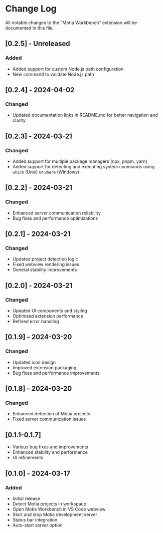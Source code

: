 # Change Log

All notable changes to the "Motia Workbench" extension will be documented in this file.

## [0.2.5] - Unreleased

### Added
- Added support for custom Node.js path configuration
- New command to validate Node.js path

## [0.2.4] - 2024-04-02

### Changed
- Updated documentation links in README.md for better navigation and clarity

## [0.2.3] - 2024-03-21

### Changed
- Added support for multiple package managers (npx, pnpm, yarn)
- Added support for detecting and executing system commands using `which` (Unix) or `where` (Windows)

## [0.2.2] - 2024-03-21

### Changed
- Enhanced server communication reliability
- Bug fixes and performance optimizations

## [0.2.1] - 2024-03-21

### Changed
- Updated project detection logic
- Fixed webview rendering issues
- General stability improvements

## [0.2.0] - 2024-03-21

### Changed
- Updated UI components and styling
- Optimized extension performance
- Refined error handling

## [0.1.9] - 2024-03-20

### Changed
- Updated icon design
- Improved extension packaging
- Bug fixes and performance improvements

## [0.1.8] - 2024-03-20

### Changed
- Enhanced detection of Motia projects
- Fixed server communication issues

## [0.1.1-0.1.7]

- Various bug fixes and improvements
- Enhanced stability and performance
- UI refinements

## [0.1.0] - 2024-03-17

### Added
- Initial release
- Detect Motia projects in workspace
- Open Motia Workbench in VS Code webview
- Start and stop Motia development server
- Status bar integration
- Auto-start server option
